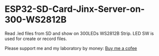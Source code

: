 # ESP32-SD-Card-Jinx-Server-on-300-WS2812B
Read .led files from SD and show on 300LEDs WS2812B Strip. LED SW is used for create or record files.

Please support me and my laboratory by money: [Buy me a cofee](paypal.me/sktechnologiesk)
